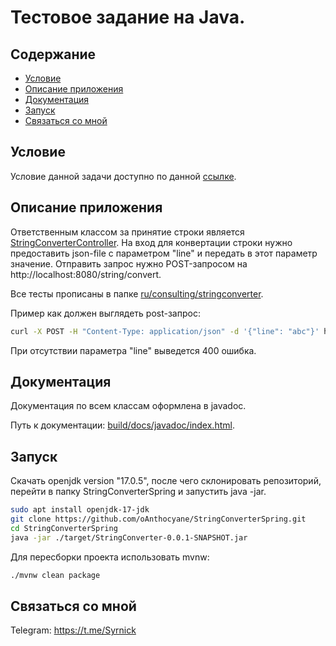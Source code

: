 # Тестовое задание на Java.

## Содержание

- [Условие](#Условие)
- [Описание приложения](#описание-приложения)
- [Документация](#Документация)
- [Запуск](#Запуск)
- [Связаться со мной]()



## Условие 
Условие данной задачи доступно по данной [ссылке](https://docs.google.com/document/d/1G_bNiKfEWXorOOry79s7UzPTNvYy4tRaYqnUnhPxuiU/edit).

## Описание приложения

Ответственным классом за принятие строки является [StringConverterController](ru/consulting/stringconverter/controller/StringConverterController.java). На вход для конвертации строки нужно предоставить json-file с параметром "line" и передать в этот параметр значение. Отправить запрос нужно POST-запросом на http://localhost:8080/string/convert.

Все тесты прописаны в папке [ru/consulting/stringconverter](ru/consulting/stringconverter).

Пример как должен выглядеть post-запрос:
```bash
curl -X POST -H "Content-Type: application/json" -d '{"line": "abc"}' http://localhost:8080/string/convert
```

При отсутствии параметра "line" выведется 400 ошибка.
## Документация
Документация по всем классам оформлена в javadoc. 

Путь к документации: [build/docs/javadoc/index.html](./build/docs/javadoc/index.html).

## Запуск

Скачать openjdk version "17.0.5", после чего склонировать репозиторий, перейти в папку StringConverterSpring и запустить java -jar.
```bash
sudo apt install openjdk-17-jdk 
git clone https://github.com/oAnthocyane/StringConverterSpring.git
cd StringConverterSpring
java -jar ./target/StringConverter-0.0.1-SNAPSHOT.jar 

```

Для пересборки проекта использовать mvnw:
```bash
./mvnw clean package
```

## Связаться со мной

Telegram: https://t.me/Syrnick
